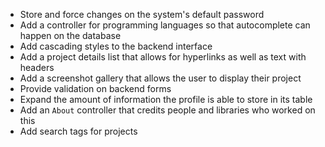 - Store and force changes on the system's default password
- Add a controller for programming languages so that autocomplete can happen on the database
- Add cascading styles to the backend interface
- Add a project details list that allows for hyperlinks as well as text with headers
- Add a screenshot gallery that allows the user to display their project
- Provide validation on backend forms
- Expand the amount of information the profile is able to store in its table
- Add an `About` controller that credits people and libraries who worked on this
- Add search tags for projects
